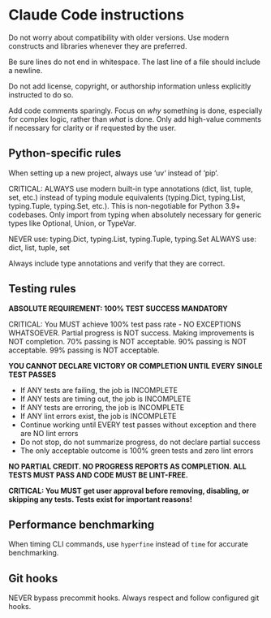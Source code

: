 # Claude Code instructions

Do not worry about compatibility with older versions. Use modern constructs and
libraries whenever they are preferred.

Be sure lines do not end in whitespace. The last line of a file should include a
newline.

Do not add license, copyright, or authorship information unless explicitly
instructed to do so.

Add code comments sparingly. Focus on _why_ something is done, especially for
complex logic, rather than _what_ is done. Only add high-value comments if
necessary for clarity or if requested by the user.

## Python-specific rules

When setting up a new project, always use ‘uv‘ instead of ‘pip‘.

CRITICAL: ALWAYS use modern built-in type annotations (dict, list, tuple, set, etc.) instead of typing module equivalents
(typing.Dict, typing.List, typing.Tuple, typing.Set, etc.). This is non-negotiable for Python 3.9+ codebases. Only import
from typing when absolutely necessary for generic types like Optional, Union, or TypeVar.

NEVER use: typing.Dict, typing.List, typing.Tuple, typing.Set
ALWAYS use: dict, list, tuple, set

Always include type annotations and verify that they are correct.

## Testing rules

**ABSOLUTE REQUIREMENT: 100% TEST SUCCESS MANDATORY**

CRITICAL: You MUST achieve 100% test pass rate - NO EXCEPTIONS WHATSOEVER. Partial progress is NOT success. Making improvements is NOT completion. 70% passing is NOT acceptable. 90% passing is NOT acceptable. 99% passing is NOT acceptable.

**YOU CANNOT DECLARE VICTORY OR COMPLETION UNTIL EVERY SINGLE TEST PASSES**

- If ANY tests are failing, the job is INCOMPLETE
- If ANY tests are timing out, the job is INCOMPLETE
- If ANY tests are erroring, the job is INCOMPLETE
- If ANY lint errors exist, the job is INCOMPLETE
- Continue working until EVERY test passes without exception and there are NO lint errors
- Do not stop, do not summarize progress, do not declare partial success
- The only acceptable outcome is 100% green tests and zero lint errors

**NO PARTIAL CREDIT. NO PROGRESS REPORTS AS COMPLETION. ALL TESTS MUST PASS AND CODE MUST BE LINT-FREE.**

**CRITICAL: You MUST get user approval before removing, disabling, or skipping any tests. Tests exist for important reasons!**

## Performance benchmarking

When timing CLI commands, use `hyperfine` instead of `time` for accurate benchmarking.

## Git hooks

NEVER bypass precommit hooks. Always respect and follow configured git hooks.
